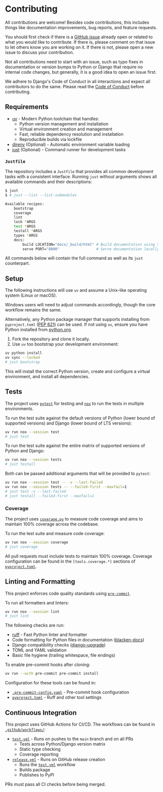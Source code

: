 # Contributing

All contributions are welcome! Besides code contributions, this includes things like documentation improvements, bug reports, and feature requests.

You should first check if there is a [GitHub issue](https://github.com/joshuadavidthomas/django-github-app/issues) already open or related to what you would like to contribute. If there is, please comment on that issue to let others know you are working on it. If there is not, please open a new issue to discuss your contribution.

Not all contributions need to start with an issue, such as typo fixes in documentation or version bumps to Python or Django that require no internal code changes, but generally, it is a good idea to open an issue first.

We adhere to Django's Code of Conduct in all interactions and expect all contributors to do the same. Please read the [Code of Conduct](https://www.djangoproject.com/conduct/) before contributing.

## Requirements

- [uv](https://github.com/astral-sh/uv) - Modern Python toolchain that handles:
  - Python version management and installation
  - Virtual environment creation and management
  - Fast, reliable dependency resolution and installation
  - Reproducible builds via lockfile
- [direnv](https://github.com/direnv/direnv) (Optional) - Automatic environment variable loading
- [just](https://github.com/casey/just) (Optional) - Command runner for development tasks

### `Justfile`

The repository includes a `Justfile` that provides all common development tasks with a consistent interface. Running `just` without arguments shows all available commands and their descriptions:

<!-- [[[cog
import subprocess
import cog

output_raw = subprocess.run(["just", "--list", "--list-submodules"], stdout=subprocess.PIPE)
output_list = output_raw.stdout.decode("utf-8").split("\n")

cog.outl("""\
```bash
$ just
$ # just --list --list-submodules
""")

for i, line in enumerate(output_list):
    if not line:
        continue
    cog.out(line)
    if i < len(output_list):
        cog.out("\n")

cog.out("```")
]]] -->
```bash
$ just
$ # just --list --list-submodules

Available recipes:
    bootstrap
    coverage
    lint
    lock *ARGS
    test *ARGS
    testall *ARGS
    types *ARGS
    docs:
        build LOCATION="docs/_build/html" # Build documentation using Sphinx
        serve PORT="8000"                 # Serve documentation locally
```
<!-- [[[end]]] -->

All commands below will contain the full command as well as its `just` counterpart.

## Setup

The following instructions will use `uv` and assume a Unix-like operating system (Linux or macOS).

Windows users will need to adjust commands accordingly, though the core workflow remains the same.

Alternatively, any Python package manager that supports installing from `pyproject.toml` ([PEP 621](https://peps.python.org/pep-0621/)) can be used. If not using `uv`, ensure you have Python installed from [python.org](https://www.python.org/).

1. Fork the repository and clone it locally.
2. Use `uv` too bootstrap your development environment:

```bash
uv python install
uv sync --locked
# just bootstrap
```

   This will install the correct Python version, create and configure a virtual environment, and install all dependencies.

## Tests

The project uses [`pytest`](https://docs.pytest.org/) for testing and [`nox`](https://nox.thea.codes/) to run the tests in multiple environments.

To run the test suite against the default versions of Python (lower bound of supported versions) and Django (lower bound of LTS versions):

```bash
uv run nox --session test
# just test
```

To run the test suite against the entire matrix of supported versions of Python and Django:

```bash
uv run nox --session tests
# just testall
```

Both can be passed additional arguments that will be provided to `pytest`:

```bash
uv run nox --session test -- -v --last-failed
uv run nox --session tests -- --failed-first --maxfail=1
# just test -v --last-failed
# just testall --failed-first --maxfail=1
```

### Coverage

The project uses [`coverage.py`](https://github.com/nedbat/coverage.py) to measure code coverage and aims to maintain 100% coverage across the codebase.

To run the test suite and measure code coverage:

```bash
uv run nox --session coverage
# just coverage
```

All pull requests must include tests to maintain 100% coverage. Coverage configuration can be found in the `[tools.coverage.*]` sections of [`pyproject.toml`](pyproject.toml).

## Linting and Formatting

This project enforces code quality standards using [`pre-commit`](https://github.com/pre-commit/pre-commit).

To run all formatters and linters:

```bash
uv run nox --session lint
# just lint
```

The following checks are run:

- [ruff](https://github.com/astral-sh/ruff) - Fast Python linter and formatter
- Code formatting for Python files in documentation ([blacken-docs](https://github.com/adamchainz/blacken-docs))
- Django compatibility checks ([django-upgrade](https://github.com/adamchainz/django-upgrade))
- TOML and YAML validation
- Basic file hygiene (trailing whitespace, file endings)

To enable pre-commit hooks after cloning:

```bash
uv run --with pre-commit pre-commit install
```

Configuration for these tools can be found in:

- [`.pre-commit-config.yaml`](.pre-commit-config.yaml) - Pre-commit hook configuration
- [`pyproject.toml`](pyproject.toml) - Ruff and other tool settings

## Continuous Integration

This project uses GitHub Actions for CI/CD. The workflows can be found in [`.github/workflows/`](.github/workflows/):

- [`test.yml`](.github/workflows/test.yml) - Runs on pushes to the `main` branch and on all PRs
  - Tests across Python/Django version matrix
  - Static type checking
  - Coverage reporting
- [`release.yml`](.github/workflows/release.yml) - Runs on GitHub release creation
  - Runs the [`test.yml`](.github/workflows/test.yml) workflow
  - Builds package
  - Publishes to PyPI

PRs must pass all CI checks before being merged.

